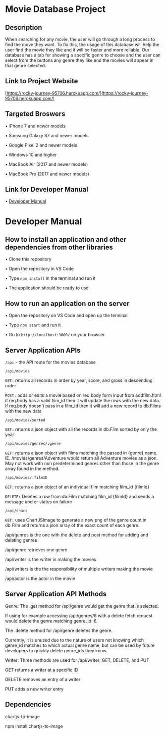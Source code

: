 # Movie Database Project

## Description
When searching for any movie, the user will go through a long process to find the move they want. To fix this, the usage of this database will help the user find the movie they like and it will be faster and more reliable. Our database has a tab for showing a specific genre to choose and the user can select from the buttons any genre they like and the movies will appear in that genre selected.


## Link to Project Website
[https://rocky-journey-95706.herokuapp.com/](https://rocky-journey-95706.herokuapp.com/)

## Targeted Broswers
• iPhone 7 and newer models

• Samsung Galaxy S7 and newer models

• Google Pixel 2 and newer models

• Windows 10 and higher

• MacBook Air (2017 and newer models)

• MacBook Pro (2017 and newer models)

## Link for Developer Manual
• [Developer Manual](https://github.com/NKoyfish/Group-11-INST377-MoviesDB#developer-manual)

# Developer Manual

## How to install an application and other dependencies from other libraries
• Clone this repository

• Open the repository in VS Code 

• Type ```npm install``` in the terminal and run it

• The application should be ready to use

## How to run an application on the server
• Open the repository on VS Code and open up the terminal

• Type ```npm start``` and run it

• Go to ```http://localhost:3000/``` on your browser

## Server Application APIs
```/api``` - the API route for the movies database

```/api/movies```

  ```GET:```  returns all records in order by year, score, and gross in descending order
              
  ```POST:``` adds or edits a movie based on req.body form input from addfilm.html
              if req.body has a valid film_id then it will update the rows with the new data.
              If req.body doesn't pass in a film_id then it will add a new record to db.Films with the new data
              
 ```/api/movies/sorted```
 
  ```GET:```  returns a json object with all the records in db.Film sorted by only the year
  
 ```/api/movies/genres/:genre```
  
  ```GET:```  returns a json object with films matching the passed in {genre} name. IE. /movies/genres/Adventure would return all Adventure movies as a json.
              May not work with non predetermined genres other than those in the genre array found in the method.

```/api/movies/:filmID```

  ```GET:```  returns a json object of an individual film matching film_id {filmId}
  
  ```DELETE:```  Deletes a row from db.Film matching film_id {filmId} and sends a message and or status on failure
  
```/api/chart```

  ```GET:```  uses ChartJSImage to generate a new png of the genre count in db.Film and returns a json array of the exact count of each genre.
  
/api/genres is the one with the delete and post method for adding and deleting genres

/api/genre retrieves one genre

/api/writer is the writer in making the movies

/api/writers is the the responsibility of multiple writers making the movie

/api/actor is the actor in the movie


## Server Application API Methods

Genre:
The .get method for /api/genre would get the genre that is selected.

If using for example accessing /api/genres/6 with a delete fetch request would delete the genre matching genre_id: 6.

The .delete method for /api/genre deletes the genre.

Currently, it is unused due to the nature of users not knowing which genre_id matches to which actual genre name, but can be used by future developers to quickly delete genre_ids they know.

Writer:
Three methods are used for /api/writer; GET, DELETE, and PUT

GET returns a writer at a specific ID

DELETE removes an entry of a writer

PUT adds a new writer entry


## Dependencies
chartjs-to-image

npm install chartjs-to-image
